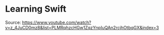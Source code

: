 # Learning Swift

Source: https://www.youtube.com/watch?v=z_4JuCD0mz8&list=PLMRqhzcHGw1ZqzYnpIuQAn2rcjhOtbqGX&index=3
